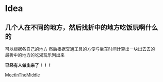 # Idea

## 几个人在不同的地方，然后找折中的地方吃饭玩啊什么的

可以根据各自己的地方
然后根据交通工具的方便与坐车时间计算出一块出去去的最折中的地方的吃渴玩乐列出来

**已经有人做出来了！！！**

[MeetInTheMiddle](https://github.com/inishchith/MeetInTheMiddle)
